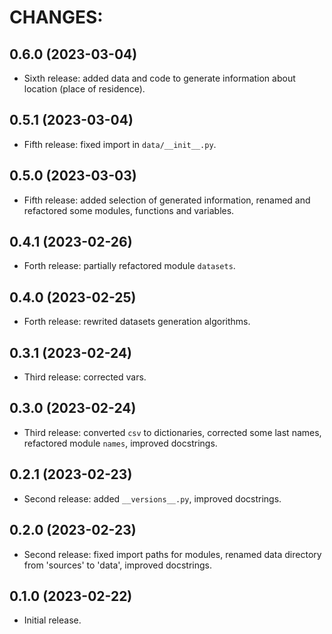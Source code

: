 # CHANGES:

## 0.6.0 (2023-03-04)
- Sixth release: added data and code to generate information about location (place of residence).

## 0.5.1 (2023-03-04)
- Fifth release: fixed import in `data/__init__.py`.

## 0.5.0 (2023-03-03)
- Fifth release: added selection of generated information, renamed and refactored some modules, functions and variables.

## 0.4.1 (2023-02-26)
- Forth release: partially refactored module `datasets`.

## 0.4.0 (2023-02-25)
- Forth release: rewrited datasets generation algorithms.

## 0.3.1 (2023-02-24)
- Third release: corrected vars.

## 0.3.0 (2023-02-24)
- Third release: converted `csv` to dictionaries, corrected some last names, refactored module `names`, improved docstrings.

## 0.2.1 (2023-02-23)
- Second release: added `__versions__.py`, improved docstrings.

## 0.2.0 (2023-02-23)
- Second release: fixed import paths for modules, renamed data directory from 'sources' to 'data', improved docstrings.

## 0.1.0 (2023-02-22)
- Initial release.
